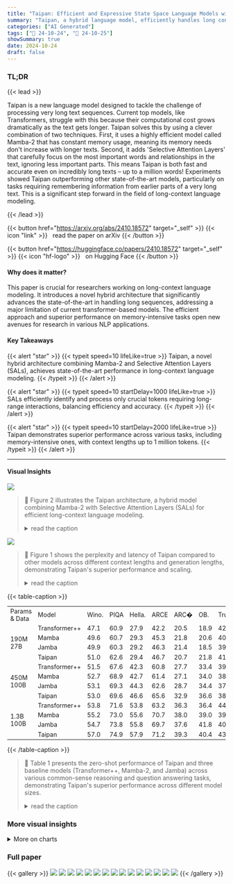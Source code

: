 ```yaml
---
title: "Taipan: Efficient and Expressive State Space Language Models with Selective Attention"
summary: "Taipan, a hybrid language model, efficiently handles long contexts (up to 1 million tokens) by selectively applying attention, outperforming existing models in both speed and accuracy."
categories: ["AI Generated"]
tags: ["🔖 24-10-24", "🤗 24-10-25"]
showSummary: true
date: 2024-10-24
draft: false
---
```


### TL;DR


{{< lead >}}

Taipan is a new language model designed to tackle the challenge of processing very long text sequences.  Current top models, like Transformers, struggle with this because their computational cost grows dramatically as the text gets longer.  Taipan solves this by using a clever combination of two techniques. First, it uses a highly efficient model called Mamba-2 that has constant memory usage, meaning its memory needs don't increase with longer texts.  Second, it adds 'Selective Attention Layers' that carefully focus on the most important words and relationships in the text, ignoring less important parts. This means Taipan is both fast and accurate even on incredibly long texts – up to a million words!  Experiments showed Taipan outperforming other state-of-the-art models, particularly on tasks requiring remembering information from earlier parts of a very long text. This is a significant step forward in the field of long-context language modeling.

{{< /lead >}}


{{< button href="https://arxiv.org/abs/2410.18572" target="_self" >}}
{{< icon "link" >}} &nbsp; read the paper on arXiv
{{< /button >}}

{{< button href="https://huggingface.co/papers/2410.18572" target="_self" >}}
{{< icon "hf-logo" >}} &nbsp; on Hugging Face
{{< /button >}}

#### Why does it matter?
This paper is crucial for researchers working on long-context language modeling.  It introduces a novel hybrid architecture that significantly advances the state-of-the-art in handling long sequences, addressing a major limitation of current transformer-based models. The efficient approach and superior performance on memory-intensive tasks open new avenues for research in various NLP applications.
#### Key Takeaways

{{< alert "star" >}}
{{< typeit speed=10 lifeLike=true >}} Taipan, a novel hybrid architecture combining Mamba-2 and Selective Attention Layers (SALs), achieves state-of-the-art performance in long-context language modeling. {{< /typeit >}}
{{< /alert >}}

{{< alert "star" >}}
{{< typeit speed=10 startDelay=1000 lifeLike=true >}} SALs efficiently identify and process only crucial tokens requiring long-range interactions, balancing efficiency and accuracy. {{< /typeit >}}
{{< /alert >}}

{{< alert "star" >}}
{{< typeit speed=10 startDelay=2000 lifeLike=true >}} Taipan demonstrates superior performance across various tasks, including memory-intensive ones, with context lengths up to 1 million tokens. {{< /typeit >}}
{{< /alert >}}

------
#### Visual Insights



![](figures/figures_4_0.png)

> 🔼 Figure 2 illustrates the Taipan architecture, a hybrid model combining Mamba-2 with Selective Attention Layers (SALs) for efficient long-context language modeling.
> <details>
> <summary>read the caption</summary>
> Figure 2: An overview of the Taipan architecture.
> </details>





![](charts/charts_2_0.png)

> 🔼 Figure 1 shows the perplexity and latency of Taipan compared to other models across different context lengths and generation lengths, demonstrating Taipan's superior performance and scaling.
> <details>
> <summary>read the caption</summary>
> Figure 1: Model Performance Comparison. a) Perplexity across different context lengths. Lower perplexity indicates better performance. b) Latency comparison of models at various generation lengths. Taipan exhibits significantly lower latency and superior scaling compared to other strong baselines for longer sequences.
> </details>





{{< table-caption >}}
<table id='7' style='font-size:14px'><tr><td>Params & Data</td><td>Model</td><td>Wino.</td><td>PIQA</td><td>Hella.</td><td>ARCE</td><td>ARC�</td><td>OB.</td><td>Truth.</td><td>RACE</td><td>BoolQ</td><td>Avg.</td></tr><tr><td rowspan="4">190M 27B</td><td>Transformer++</td><td>47.1</td><td>60.9</td><td>27.9</td><td>42.2</td><td>20.5</td><td>18.9</td><td>42.9</td><td>25.4</td><td>57.2</td><td>38.1</td></tr><tr><td>Mamba</td><td>49.6</td><td>60.7</td><td>29.3</td><td>45.3</td><td>21.8</td><td>20.6</td><td>40.8</td><td>27.2</td><td>59.3</td><td>39.4</td></tr><tr><td>Jamba</td><td>49.9</td><td>60.3</td><td>29.2</td><td>46.3</td><td>21.4</td><td>18.5</td><td>39.8</td><td>27.4</td><td>58.6</td><td>39.1</td></tr><tr><td>Taipan</td><td>51.0</td><td>62.6</td><td>29.4</td><td>46.7</td><td>20.7</td><td>21.8</td><td>41.1</td><td>26.6</td><td>58.7</td><td>39.9</td></tr><tr><td rowspan="4">450M 100B</td><td>Transformer++</td><td>51.5</td><td>67.6</td><td>42.3</td><td>60.8</td><td>27.7</td><td>33.4</td><td>39.2</td><td>30.5</td><td>54.7</td><td>45.3</td></tr><tr><td>Mamba</td><td>52.7</td><td>68.9</td><td>42.7</td><td>61.4</td><td>27.1</td><td>34.0</td><td>38.5</td><td>29.3</td><td>53.2</td><td>45.3</td></tr><tr><td>Jamba</td><td>53.1</td><td>69.3</td><td>44.3</td><td>62.6</td><td>28.7</td><td>34.4</td><td>37.5</td><td>31.3</td><td>55.7</td><td>46.3</td></tr><tr><td>Taipan</td><td>53.0</td><td>69.6</td><td>46.6</td><td>65.6</td><td>32.9</td><td>36.6</td><td>38.6</td><td>30.7</td><td>60.4</td><td>48.2</td></tr><tr><td rowspan="4">1.3B 100B</td><td>Transformer++</td><td>53.8</td><td>71.6</td><td>53.8</td><td>63.2</td><td>36.3</td><td>36.4</td><td>44.0</td><td>31.2</td><td>59.4</td><td>49.9</td></tr><tr><td>Mamba</td><td>55.2</td><td>73.0</td><td>55.6</td><td>70.7</td><td>38.0</td><td>39.0</td><td>39.9</td><td>32.0</td><td>61.8</td><td>51.7</td></tr><tr><td>Jamba</td><td>54.7</td><td>73.8</td><td>55.8</td><td>69.7</td><td>37.6</td><td>41.8</td><td>40.4</td><td>32.8</td><td>59.2</td><td>51.8</td></tr><tr><td>Taipan</td><td>57.0</td><td>74.9</td><td>57.9</td><td>71.2</td><td>39.3</td><td>40.4</td><td>43.0</td><td>34.4</td><td>61.5</td><td>53.3</td></tr></table>{{< /table-caption >}}

> 🔼 Table 1 presents the zero-shot performance of Taipan and three baseline models (Transformer++, Mamba-2, and Jamba) across various common-sense reasoning and question answering tasks, demonstrating Taipan's superior performance across different model sizes.
> <details>
> <summary>read the caption</summary>
> Table 1: Zero shot results of Taipan against baseline models.
> </details>



### More visual insights



<details>
<summary>More on charts
</summary>


![](charts/charts_2_1.png "🔼 Figure 1: Model Performance Comparison. a) Perplexity across different context lengths. Lower perplexity indicates better performance. b) Latency comparison of models at various generation lengths. Taipan exhibits significantly lower latency and superior scaling compared to other strong baselines for longer sequences.")

> 🔼 The chart compares the perplexity and latency of four different language models (Transformer, Jamba, Mamba, and Taipan) across varying context and generation lengths.
> <details>
> <summary>read the caption</summary>
> Figure 1: Model Performance Comparison. a) Perplexity across different context lengths. Lower perplexity indicates better performance. b) Latency comparison of models at various generation lengths. Taipan exhibits significantly lower latency and superior scaling compared to other strong baselines for longer sequences.
> </details>


![](charts/charts_5_0.png "🔼 Figure 3: Attention mechanisms in Taipan's Selective Attention Layers. White areas indicate no attention. (a) Full Causal Attention (b) Sliding Window Attention (w = 4) (c) Selective Attention (C = 0.3, w = 5)")

> 🔼 The chart compares three different attention mechanisms: full causal attention, sliding window attention, and Taipan's selective attention, showing their attention weight distributions.
> <details>
> <summary>read the caption</summary>
> Figure 3: Attention mechanisms in Taipan's Selective Attention Layers. White areas indicate no attention. (a) Full Causal Attention (b) Sliding Window Attention (w = 4) (c) Selective Attention (C = 0.3, w = 5)
> </details>


![](charts/charts_9_0.png "🔼 Figure 5: Effect of Attention Budget Capacity C on Taipan's Performance")

> 🔼 The chart displays Taipan's performance on SWDE and Hellaswag tasks at various attention budget capacities (C), showing optimal performance at C=0.15.
> <details>
> <summary>read the caption</summary>
> Figure 5: Effect of Attention Budget Capacity C on Taipan's Performance
> </details>


![](charts/charts_10_0.png "🔼 Figure 6: Perplexity comparison of Taipan variants with and without Positional Embeddings across different context lengths. Lower perplexity indicates better performance.")

> 🔼 The chart compares the perplexity of Taipan models with and without positional embeddings across various sequence lengths.
> <details>
> <summary>read the caption</summary>
> Figure 6: Perplexity comparison of Taipan variants with and without Positional Embeddings across different context lengths. Lower perplexity indicates better performance.
> </details>


</details>



### Full paper

{{< gallery >}}
<img src="paper_images/1.png" class="grid-w50 md:grid-w33 xl:grid-w25" />
<img src="paper_images/2.png" class="grid-w50 md:grid-w33 xl:grid-w25" />
<img src="paper_images/3.png" class="grid-w50 md:grid-w33 xl:grid-w25" />
<img src="paper_images/4.png" class="grid-w50 md:grid-w33 xl:grid-w25" />
<img src="paper_images/5.png" class="grid-w50 md:grid-w33 xl:grid-w25" />
<img src="paper_images/6.png" class="grid-w50 md:grid-w33 xl:grid-w25" />
<img src="paper_images/7.png" class="grid-w50 md:grid-w33 xl:grid-w25" />
<img src="paper_images/8.png" class="grid-w50 md:grid-w33 xl:grid-w25" />
<img src="paper_images/9.png" class="grid-w50 md:grid-w33 xl:grid-w25" />
<img src="paper_images/10.png" class="grid-w50 md:grid-w33 xl:grid-w25" />
<img src="paper_images/11.png" class="grid-w50 md:grid-w33 xl:grid-w25" />
<img src="paper_images/12.png" class="grid-w50 md:grid-w33 xl:grid-w25" />
<img src="paper_images/13.png" class="grid-w50 md:grid-w33 xl:grid-w25" />
<img src="paper_images/14.png" class="grid-w50 md:grid-w33 xl:grid-w25" />
<img src="paper_images/15.png" class="grid-w50 md:grid-w33 xl:grid-w25" />
{{< /gallery >}}